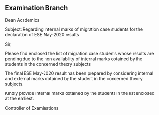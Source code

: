 ## Examination Branch

Dean Academics

Subject: Regarding internal marks of migration case students for the declaration of ESE May-2020 results

Sir,

Please find enclosed the list of migration case students whose results are pending due to the non availability of internal marks obtained by the students in the concerned theory subjects.

The final ESE May-2020 result has been prepared by considering internal and external marks obtained by the student in the concerned theory subjects.

Kindly provide internal marks obtained by the students in the list enclosed at the earliest.


Controller of Examinations  
